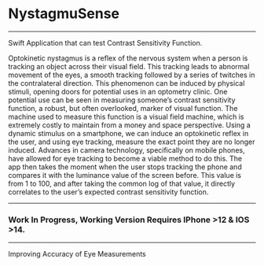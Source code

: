 # NystagmuSense

--- 

Swift Application that can test Contrast Sensitivity Function.

Optokinetic nystagmus is a reflex of the nervous system when a person is tracking an object‬
‭across their visual field. This tracking leads to abnormal movement of the eyes, a smooth tracking‬
‭followed by a series of twitches in the contralateral direction. This phenomenon can be induced by‬
‭physical stimuli, opening doors for potential uses in an optometry clinic. One potential use can be seen in‬
‭measuring someone’s contrast sensitivity function, a robust, but often overlooked, marker of visual‬
‭function. The machine used to measure this function is a visual field machine, which is extremely costly‬
‭to maintain from a money and space perspective. Using a dynamic stimulus on a smartphone, we can‬
‭induce an optokinetic reflex in the user, and using eye tracking, measure the exact point they are no longer‬
‭induced. Advances in camera technology, specifically on mobile phones, have allowed for eye tracking to‬
‭become a viable method to do this. The app then takes the moment when the user stops tracking the‬
‭phone and compares it with the luminance value of the screen before. This value is from 1 to 100, and‬
‭after taking the common log of that value, it directly correlates to the user’s expected contrast sensitivity‬
‭function.‬

---
### Work In Progress, Working Version Requires IPhone >12 & IOS >14. 
---
Improving Accuracy of Eye Measurements
